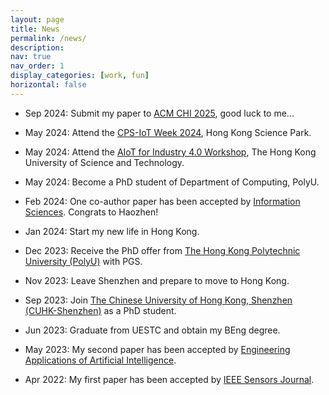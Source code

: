 ```yaml
---
layout: page
title: News
permalink: /news/
description: 
nav: true
nav_order: 1
display_categories: [work, fun]
horizontal: false
---
```



- Sep 2024: Submit my paper to [ACM CHI 2025](https://chi2025.acm.org/), good luck to me...

- May 2024: Attend the [CPS-IoT Week 2024](https://cps-iot-week2024.ie.cuhk.edu.hk/), Hong Kong Science Park.

- May 2024: Attend the [AIoT for Industry 4.0 Workshop](https://wands.sg/team/workshop/aiot_for_industry_4.0/), The Hong Kong University of Science and Technology.

- May 2024: Become a PhD student of Department of Computing, PolyU.

- Feb 2024: One co-author paper has been accepted by [Information Sciences](https://www.sciencedirect.com/journal/information-sciences). Congrats to Haozhen!

- Jan 2024: Start my new life in Hong Kong.

- Dec 2023: Receive the PhD offer from [The Hong Kong Polytechnic University (PolyU)](https://www.polyu.edu.hk/) with PGS.

- Nov 2023: Leave Shenzhen and prepare to move to Hong Kong.

- Sep 2023: Join [The Chinese University of Hong Kong, Shenzhen (CUHK-Shenzhen)](https://www.cuhk.edu.cn/en) as a PhD student.

- Jun 2023: Graduate from UESTC and obtain my BEng degree.

- May 2023: My second paper has been accepted by [Engineering Applications of Artificial Intelligence](https://www.sciencedirect.com/journal/engineering-applications-of-artificial-intelligence).

- Apr 2022: My first paper has been accepted by [IEEE Sensors Journal](https://ieeexplore.ieee.org/xpl/RecentIssue.jsp?punumber=7361).

